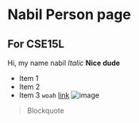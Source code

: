# Nabil Person page
## For CSE15L
Hi, my name nabil
*Italic*
**Nice dude**
* Item 1
* Item 2
* Item 3
`woah`
[link](https://canvas.ucsd.edu/)
![image](https://static1.therichestimages.com/wordpress/wp-content/uploads/2015/02/shutterstock_Cute-Dog.jpg)
> Blockquote
